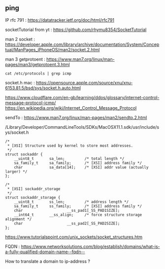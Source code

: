 
## ping


IP rfc 791 : https://datatracker.ietf.org/doc/html/rfc791

socketTutorial from yt : https://github.com/rhymu8354/SocketTutorial

man 2 socket : https://developer.apple.com/library/archive/documentation/System/Conceptual/ManPages_iPhoneOS/man2/socket.2.html

man 3 getprotoent : https://www.man7.org/linux/man-pages/man3/getprotoent.3.html

`cat /etc/protocols | grep icmp`

socket.h mac : https://opensource.apple.com/source/xnu/xnu-6153.81.5/bsd/sys/socket.h.auto.html

https://www.cloudflare.com/en-gb/learning/ddos/glossary/internet-control-message-protocol-icmp/
https://en.wikipedia.org/wiki/Internet_Control_Message_Protocol



sendTo : https://www.man7.org/linux/man-pages/man2/sendto.2.html


/Library/Developer/CommandLineTools/SDKs/MacOSX11.1.sdk/usr/include/sys/socket.h

```
/*
 * [XSI] Structure used by kernel to store most addresses.
 */
struct sockaddr {
	__uint8_t       sa_len;         /* total length */
	sa_family_t     sa_family;      /* [XSI] address family */
	char            sa_data[14];    /* [XSI] addr value (actually larger) */
};

/*
 * [XSI] sockaddr_storage
 */
struct sockaddr_storage {
	__uint8_t       ss_len;         /* address length */
	sa_family_t     ss_family;      /* [XSI] address family */
	char                    __ss_pad1[_SS_PAD1SIZE];
	__int64_t       __ss_align;     /* force structure storage alignment */
	char                    __ss_pad2[_SS_PAD2SIZE];
};

```

https://www.tutorialspoint.com/unix_sockets/socket_structures.htm


FQDN : https://www.networksolutions.com/blog/establish/domains/what-is-a-fully-qualified-domain-name--fqdn--

How to translate a domain to ip-address ?
